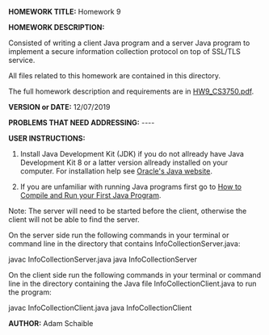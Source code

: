 **HOMEWORK TITLE:** Homework 9

**HOMEWORK DESCRIPTION:**

Consisted of writing a client Java program and a server Java program to implement a secure information collection protocol on top of SSL/TLS service.

All files related to this homework are contained in this directory.

The full homework description and requirements are in [HW9_CS3750.pdf](https://github.com/AdamSchaible/MSU_Denver/blob/master/CS%203750%20Computer%20%26%20Network%20Security%20(Fall%202019)/HW%209/HW9_CS3750.pdf).

**VERSION or DATE:** 12/07/2019

**PROBLEMS THAT NEED ADDRESSING:** ----

**USER INSTRUCTIONS:** 

1) Install Java Development Kit (JDK) if you do not allready have Java Development Kit 8 or a latter version allready installed on your computer. For installation help see [Oracle's Java website](https://www.oracle.com/java/technologies/javase-downloads.html).

2) If you are unfamiliar with running Java programs first go to [How to Compile and Run your First Java Program](https://beginnersbook.com/2013/05/first-java-program/).

Note: The server will need to be started before the client, otherwise the client will not be able to find the server.

On the server side run the following commands in your terminal or command line in the directory that contains InfoCollectionServer.java:

javac InfoCollectionServer.java
java InfoCollectionServer

On the client side run the following commands in your terminal or command line in the directory containing the Java file InfoCollectionClient.java to run the program:

javac InfoCollectionClient.java
java InfoCollectionClient

**AUTHOR:** Adam Schaible